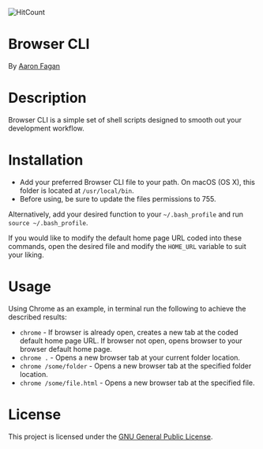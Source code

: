 ![HitCount](http://hits.dwyl.io/aaronfagan/svg-credit-card-payment-icons.svg)
# Browser CLI
By [Aaron Fagan](https://www.aaronfagan.ca/)

# Description
Browser CLI is a simple set of shell scripts designed to smooth out your development workflow.

# Installation
- Add your preferred Browser CLI file to your path. On macOS (OS X), this folder is located at `/usr/local/bin`. 
- Before using, be sure to update the files permissions to 755.

Alternatively, add your desired function to your `~/.bash_profile` and run `source ~/.bash_profile`.

If you would like to modify the default home page URL coded into these commands, open the desired file and modify the `HOME_URL` variable to suit your liking.

# Usage
Using Chrome as an example, in terminal run the following to achieve the described results:
- `chrome` - If browser is already open, creates a new tab at the coded default home page URL. If browser not open, opens browser to your browser default home page.
- `chrome .` - Opens a new browser tab at your current folder location.
- `chrome /some/folder` - Opens a new browser tab at the specified folder location.
- `chrome /some/file.html` - Opens a new browser tab at the specified file.

# License
This project is licensed under the [GNU General Public License](LICENSE).